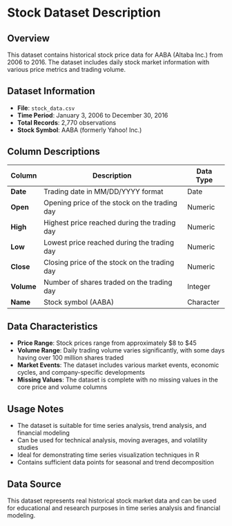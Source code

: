 # Stock Dataset Description

## Overview
This dataset contains historical stock price data for AABA (Altaba Inc.) from 2006 to 2016. The dataset includes daily stock market information with various price metrics and trading volume.

## Dataset Information
- **File**: `stock_data.csv`
- **Time Period**: January 3, 2006 to December 30, 2016
- **Total Records**: 2,770 observations
- **Stock Symbol**: AABA (formerly Yahoo! Inc.)

## Column Descriptions

| Column | Description | Data Type |
|--------|-------------|-----------|
| **Date** | Trading date in MM/DD/YYYY format | Date |
| **Open** | Opening price of the stock on the trading day | Numeric |
| **High** | Highest price reached during the trading day | Numeric |
| **Low** | Lowest price reached during the trading day | Numeric |
| **Close** | Closing price of the stock on the trading day | Numeric |
| **Volume** | Number of shares traded on the trading day | Integer |
| **Name** | Stock symbol (AABA) | Character |

## Data Characteristics
- **Price Range**: Stock prices range from approximately $8 to $45
- **Volume Range**: Daily trading volume varies significantly, with some days having over 100 million shares traded
- **Market Events**: The dataset includes various market events, economic cycles, and company-specific developments
- **Missing Values**: The dataset is complete with no missing values in the core price and volume columns

## Usage Notes
- The dataset is suitable for time series analysis, trend analysis, and financial modeling
- Can be used for technical analysis, moving averages, and volatility studies
- Ideal for demonstrating time series visualization techniques in R
- Contains sufficient data points for seasonal and trend decomposition

## Data Source
This dataset represents real historical stock market data and can be used for educational and research purposes in time series analysis and financial modeling.

